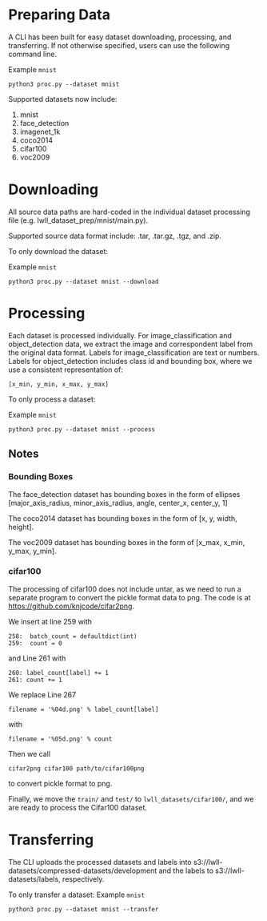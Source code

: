 # Preparing Data

A CLI has been built for easy dataset downloading, processing, and transferring.
If not otherwise specified, users can use the following command line.

Example `mnist`
```
python3 proc.py --dataset mnist
```

Supported datasets now include:

1. mnist
2. face_detection
3. imagenet_1k
4. coco2014
5. cifar100
6. voc2009

# Downloading

All source data paths are hard-coded in the individual dataset processing file (e.g. lwll_dataset_prep/mnist/main.py).

Supported source data format include: .tar, .tar.gz, .tgz, and .zip.

To only download the dataset:

Example `mnist`
```
python3 proc.py --dataset mnist --download
```

# Processing

Each dataset is processed individually. For image_classification and object_detection data, we extract the image and correspondent label from the original data format. 
Labels for image_classification are text or numbers.
Labels for object_detection includes class id and bounding box, where we use a consistent representation of:

```
[x_min, y_min, x_max, y_max]
``` 

To only process a dataset:

Example `mnist`
```
python3 proc.py --dataset mnist --process
```

## Notes

### Bounding Boxes

The face_detection dataset has bounding boxes in the form of ellipses [major_axis_radius, minor_axis_radius, angle, center_x, center_y, 1]

The coco2014 dataset has bounding boxes in the form of [x, y, width, height].

The voc2009 dataset has bounding boxes in the form of [x_max, x_min, y_max, y_min].

### cifar100

The processing of cifar100 does not include untar, as we need to run a separate program to convert the pickle format data to png.
The code is at https://github.com/knjcode/cifar2png.

We insert at line 259 with

```
258:  batch_count = defaultdict(int)
259:  count = 0
```

and Line 261 with

```
260: label_count[label] += 1
261: count += 1
```

We replace Line 267

```
filename = '%04d.png' % label_count[label]
```

with

```
filename = '%05d.png' % count
```

Then we call 

```
cifar2png cifar100 path/to/cifar100png
```

to convert pickle format to png.

Finally, we move the `train/` and `test/` to `lwll_datasets/cifar100/`, and we are ready to process the Cifar100 dataset.

# Transferring
The CLI uploads the processed datasets and labels into s3://lwll-datasets/compressed-datasets/development and the labels to s3://lwll-datasets/labels, respectively.

To only transfer a dataset:
Example `mnist`
```
python3 proc.py --dataset mnist --transfer
```
